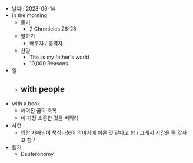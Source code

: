 - 날짜 : 2023-06-14
- in the morning
	- 듣기
		- 2 Chronicles 26-28
	- 말하기
		-  배우자 / 동역자 
	- 찬양
		- This is my father's world
		- 10,000 Reasons
- 일
	- with people
		- 
- with a book
	- 깨어진 꿈의 축복
	- 네 가장 소중한 것을 버려라
- 사건
	- 영란 자매님이 묵상나눔이 막바지에 이른 것 같다고 함 / 그래서 시간을 좀 갖자고 함 / 
- 듣기
	- Deuteronomy 
